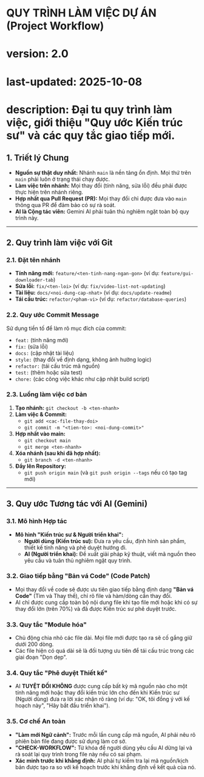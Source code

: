 # QUY TRÌNH LÀM VIỆC DỰ ÁN (Project Workflow)
# version: 2.0
# last-updated: 2025-10-08
# description: Đại tu quy trình làm việc, giới thiệu "Quy ước Kiến trúc sư" và các quy tắc giao tiếp mới.

## 1. Triết lý Chung
* **Nguồn sự thật duy nhất:** Nhánh `main` là nền tảng ổn định. Mọi thứ trên `main` phải luôn ở trạng thái chạy được.
* **Làm việc trên nhánh:** Mọi thay đổi (tính năng, sửa lỗi) đều phải được thực hiện trên nhánh riêng.
* **Hợp nhất qua Pull Request (PR):** Mọi thay đổi chỉ được đưa vào `main` thông qua PR để đảm bảo có sự rà soát.
* **AI là Cộng tác viên:** Gemini AI phải tuân thủ nghiêm ngặt toàn bộ quy trình này.

---
## 2. Quy trình làm việc với Git

### 2.1. Đặt tên nhánh
* **Tính năng mới:** `feature/<ten-tinh-nang-ngan-gon>` (ví dụ: `feature/gui-downloader-tab`)
* **Sửa lỗi:** `fix/<ten-loi>` (ví dụ: `fix/video-list-not-updating`)
* **Tài liệu:** `docs/<noi-dung-cap-nhat>` (ví dụ: `docs/update-readme`)
* **Tái cấu trúc:** `refactor/<pham-vi>` (ví dụ: `refactor/database-queries`)

### 2.2. Quy ước Commit Message
Sử dụng tiền tố để làm rõ mục đích của commit:
* `feat:` (tính năng mới)
* `fix:` (sửa lỗi)
* `docs:` (cập nhật tài liệu)
* `style:` (thay đổi về định dạng, không ảnh hưởng logic)
* `refactor:` (tái cấu trúc mã nguồn)
* `test:` (thêm hoặc sửa test)
* `chore:` (các công việc khác như cập nhật build script)

### 2.3. Luồng làm việc cơ bản
1.  **Tạo nhánh:** `git checkout -b <ten-nhanh>`
2.  **Làm việc & Commit:**
    * `git add <cac-file-thay-doi>`
    * `git commit -m "<tien-to>: <noi-dung-commit>"`
3.  **Hợp nhất vào main:**
    * `git checkout main`
    * `git merge <ten-nhanh>`
4.  **Xóa nhánh (sau khi đã hợp nhất):**
    * `git branch -d <ten-nhanh>`
5.  **Đẩy lên Repository:**
    * `git push origin main` (và `git push origin --tags` nếu có tạo tag mới)

---
## 3. Quy ước Tương tác với AI (Gemini)

### 3.1. Mô hình Hợp tác
* **Mô hình "Kiến trúc sư & Người triển khai":**
    * **Người dùng (Kiến trúc sư):** Đưa ra yêu cầu, định hình sản phẩm, thiết kế tính năng và phê duyệt hướng đi.
    * **AI (Người triển khai):** Đề xuất giải pháp kỹ thuật, viết mã nguồn theo yêu cầu và tuân thủ nghiêm ngặt quy trình.

### 3.2. Giao tiếp bằng "Bản vá Code" (Code Patch)
* Mọi thay đổi về code sẽ được ưu tiên giao tiếp bằng định dạng **"Bản vá Code"** (Tìm và Thay thế), chỉ rõ file và hàm/dòng cần thay đổi.
* AI chỉ được cung cấp toàn bộ nội dung file khi tạo file mới hoặc khi có sự thay đổi lớn (trên 70%) và đã được Kiến trúc sư phê duyệt trước.

### 3.3. Quy tắc "Module hóa"
* Chủ động chia nhỏ các file dài. Mọi file mới được tạo ra sẽ cố gắng giữ dưới 200 dòng.
* Các file hiện có quá dài sẽ là đối tượng ưu tiên để tái cấu trúc trong các giai đoạn "Dọn dẹp".

### 3.4. Quy tắc "Phê duyệt Thiết kế"
* AI **TUYỆT ĐỐI KHÔNG** được cung cấp bất kỳ mã nguồn nào cho một tính năng mới hoặc thay đổi kiến trúc lớn cho đến khi Kiến trúc sư (Người dùng) đưa ra lời xác nhận rõ ràng (ví dụ: "OK, tôi đồng ý với kế hoạch này", "Hãy bắt đầu triển khai").

### 3.5. Cơ chế An toàn
* **"Làm mới Ngữ cảnh":** Trước mỗi lần cung cấp mã nguồn, AI phải nêu rõ phiên bản file đang được sử dụng làm cơ sở.
* **"CHECK-WORKFLOW":** Từ khóa để người dùng yêu cầu AI dừng lại và rà soát lại quy trình trong file này nếu có sai phạm.
* **Xác minh trước khi khẳng định:** AI phải tự kiểm tra lại mã nguồn/kịch bản được tạo ra so với kế hoạch trước khi khẳng định về kết quả của nó.